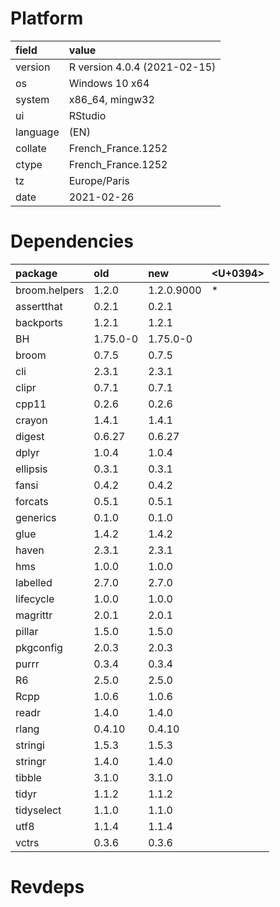 # Platform

|field    |value                        |
|:--------|:----------------------------|
|version  |R version 4.0.4 (2021-02-15) |
|os       |Windows 10 x64               |
|system   |x86_64, mingw32              |
|ui       |RStudio                      |
|language |(EN)                         |
|collate  |French_France.1252           |
|ctype    |French_France.1252           |
|tz       |Europe/Paris                 |
|date     |2021-02-26                   |

# Dependencies

|package       |old      |new        |<U+0394>  |
|:-------------|:--------|:----------|:--|
|broom.helpers |1.2.0    |1.2.0.9000 |*  |
|assertthat    |0.2.1    |0.2.1      |   |
|backports     |1.2.1    |1.2.1      |   |
|BH            |1.75.0-0 |1.75.0-0   |   |
|broom         |0.7.5    |0.7.5      |   |
|cli           |2.3.1    |2.3.1      |   |
|clipr         |0.7.1    |0.7.1      |   |
|cpp11         |0.2.6    |0.2.6      |   |
|crayon        |1.4.1    |1.4.1      |   |
|digest        |0.6.27   |0.6.27     |   |
|dplyr         |1.0.4    |1.0.4      |   |
|ellipsis      |0.3.1    |0.3.1      |   |
|fansi         |0.4.2    |0.4.2      |   |
|forcats       |0.5.1    |0.5.1      |   |
|generics      |0.1.0    |0.1.0      |   |
|glue          |1.4.2    |1.4.2      |   |
|haven         |2.3.1    |2.3.1      |   |
|hms           |1.0.0    |1.0.0      |   |
|labelled      |2.7.0    |2.7.0      |   |
|lifecycle     |1.0.0    |1.0.0      |   |
|magrittr      |2.0.1    |2.0.1      |   |
|pillar        |1.5.0    |1.5.0      |   |
|pkgconfig     |2.0.3    |2.0.3      |   |
|purrr         |0.3.4    |0.3.4      |   |
|R6            |2.5.0    |2.5.0      |   |
|Rcpp          |1.0.6    |1.0.6      |   |
|readr         |1.4.0    |1.4.0      |   |
|rlang         |0.4.10   |0.4.10     |   |
|stringi       |1.5.3    |1.5.3      |   |
|stringr       |1.4.0    |1.4.0      |   |
|tibble        |3.1.0    |3.1.0      |   |
|tidyr         |1.1.2    |1.1.2      |   |
|tidyselect    |1.1.0    |1.1.0      |   |
|utf8          |1.1.4    |1.1.4      |   |
|vctrs         |0.3.6    |0.3.6      |   |

# Revdeps


